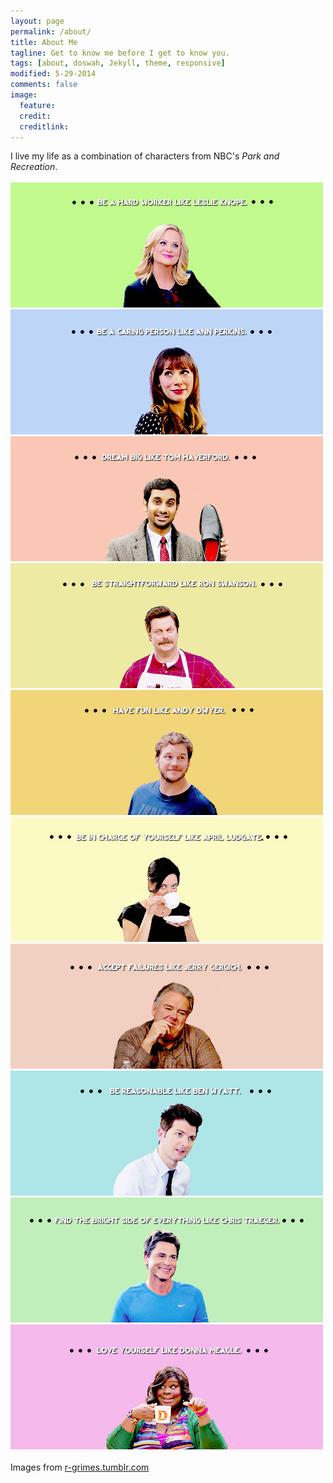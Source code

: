 ```yaml
---
layout: page
permalink: /about/
title: About Me
tagline: Get to know me before I get to know you.
tags: [about, doswah, Jekyll, theme, responsive]
modified: 5-29-2014
comments: false
image:
  feature:
  credit: 
  creditlink:
---
```


I live my life as a combination of characters from NBC's *Park and Recreation*.
<br><br>
<img src="/images/about/parksandrec/pr1.jpg">
<img src="/images/about/parksandrec/pr2.jpg">
<img src="/images/about/parksandrec/pr3.jpg">
<img src="/images/about/parksandrec/pr4.jpg">
<img src="/images/about/parksandrec/pr5.jpg">
<img src="/images/about/parksandrec/pr6.jpg">
<img src="/images/about/parksandrec/pr7.jpg">
<img src="/images/about/parksandrec/pr8.jpg">
<img src="/images/about/parksandrec/pr9.jpg">
<img src="/images/about/parksandrec/pr10.jpg">
<br><br>
Images from [r-grimes.tumblr.com](http://r-grimes.tumblr.com)
